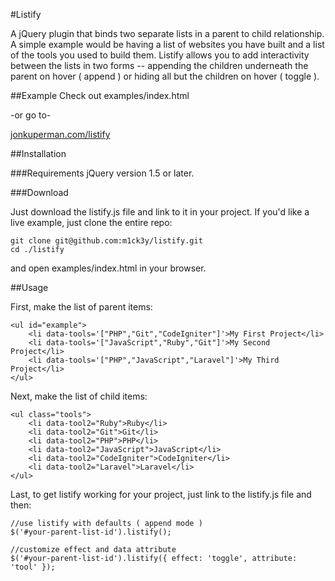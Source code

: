 #Listify

A jQuery plugin that binds two separate lists in a parent to child relationship. A simple example would be having a list of websites you have built and a list of the tools you used to build them. Listify allows you to add interactivity between the lists in two forms -- appending the children underneath the parent on hover ( append ) or hiding all but the children on hover ( toggle ).

##Example
Check out examples/index.html

-or go to-

[jonkuperman.com/listify](http://jonkuperman.com/listify)

##Installation

###Requirements
jQuery version 1.5 or later.

###Download

Just download the listify.js file and link to it in your project. If you'd like a live example, just clone the entire repo:

    git clone git@github.com:m1ck3y/listify.git
    cd ./listify

and open examples/index.html in your browser.

##Usage

First, make the list of parent items:

    <ul id="example">
        <li data-tools='["PHP","Git","CodeIgniter"]'>My First Project</li>
        <li data-tools='["JavaScript","Ruby","Git"]'>My Second Project</li>
        <li data-tools='["PHP","JavaScript","Laravel"]'>My Third Project</li>
    </ul>

Next, make the list of child items:

    <ul class="tools">
        <li data-tool2="Ruby">Ruby</li>
        <li data-tool2="Git">Git</li>
        <li data-tool2="PHP">PHP</li>
        <li data-tool2="JavaScript">JavaScript</li>
        <li data-tool2="CodeIgniter">CodeIgniter</li>
        <li data-tool2="Laravel">Laravel</li>
    </ul>

Last, to get listify working for your project, just link to the listify.js file and then:

    //use listify with defaults ( append mode )
    $('#your-parent-list-id').listify();

    //customize effect and data attribute
    $('#your-parent-list-id').listify({ effect: 'toggle', attribute: 'tool' });